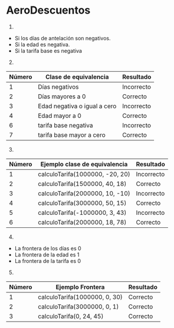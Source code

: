 # AeroDescuentos

1)

   - Si los días de antelación son negativos.
   - Si la edad es negativa.
   - Si la tarifa base es negativa

2)

   | Número | Clase de equivalencia | Resultado |
   | ------ | --------------------- | --------- |
   | 1 | Días negativos | Incorrecto |
   | 2 | Días mayores a 0 | Correcto |
   | 3 | Edad negativa o igual a cero | Incorrecto |
   | 4 | Edad mayor a 0 | Correcto |
   | 6 | tarifa base negativa | Incorrecto |
   | 7 | tarifa base mayor a cero | Correcto |

3)

   | Número | Ejemplo clase de equivalencia | Resultado |
   | ------ | --------------------- | --------- |
   | 1 | calculoTarifa(1000000, -20, 20) | Incorrecto |
   | 2 | calculoTarifa(1500000, 40, 18) | Correcto |
   | 3 | calculoTarifa(2000000, 10, -10) | Incorrecto |
   | 4 | calculoTarifa(3000000, 50, 15) | Correcto |
   | 5 | calculoTarifa(-1000000, 3, 43) | Incorrecto |
   | 6 | calculoTarifa(2000000, 18, 78) | Correcto |

4)

   - La frontera de los días es 0
   - La frontera de la edad es 1
   - La frontera de la tarifa es 0
 
5)

   | Número | Ejemplo Frontera | Resultado |
   | ------ | --------------------- | --------- |
   | 1 | calculoTarifa(1000000, 0, 30) | Correcto |
   | 2 | calculoTarifa(3000000, 0, 1) | Correcto |
   | 3 | calculoTarifa(0, 24, 45) | Correcto |